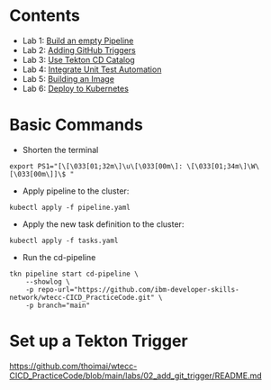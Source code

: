 # Contents

- Lab 1: [Build an empty Pipeline](labs/01_base_pipeline/README.md)
- Lab 2: [Adding GitHub Triggers](labs/02_add_git_trigger/README.md)
- Lab 3: [Use Tekton CD Catalog](labs/03_use_tekton_catalog/README.md)
- Lab 4: [Integrate Unit Test Automation](labs/04_unit_test_automation/README.md)
- Lab 5: [Building an Image](labs/05_build_an_image/README.md)
- Lab 6: [Deploy to Kubernetes](labs/06_deploy_to_kubernetes/README.md)

# Basic Commands

+ Shorten the terminal 

`export PS1="[\[\033[01;32m\]\u\[\033[00m\]: \[\033[01;34m\]\W\[\033[00m\]]\$ "`

+ Apply pipeline to the cluster:

`kubectl apply -f pipeline.yaml`

+ Apply the new task definition to the cluster:

`kubectl apply -f tasks.yaml`
    
+ Run the cd-pipeline 

```shell 
tkn pipeline start cd-pipeline \
    --showlog \
    -p repo-url="https://github.com/ibm-developer-skills-network/wtecc-CICD_PracticeCode.git" \
    -p branch="main"
``` 

# Set up a Tekton Trigger 

https://github.com/thoimai/wtecc-CICD_PracticeCode/blob/main/labs/02_add_git_trigger/README.md
